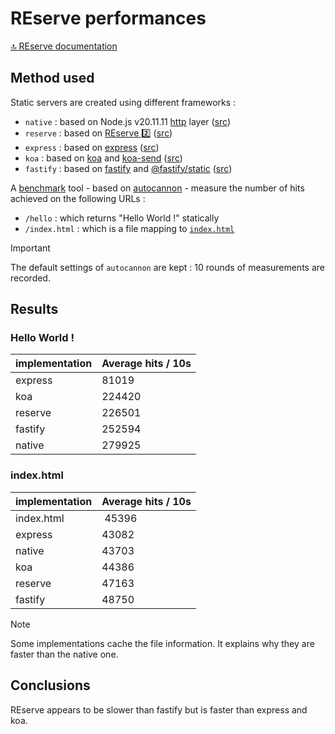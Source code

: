 # REserve performances

[🔝 REserve documentation](README.md)

## Method used

Static servers are created using different frameworks :

* `native` : based on Node.js v20.11.11 [http](https://nodejs.org/api/http.html) layer ([src](https://github.com/ArnaudBuchholz/reserve/blob/main/samples/static/http.js))
* `reserve` : based on [REserve 2️⃣](https://www.npmjs.com/package/reserve) ([src](https://github.com/ArnaudBuchholz/reserve/blob/main/samples/static/reserve.js))
* `express` : based on [express](https://www.npmjs.com/package/express) ([src](https://github.com/ArnaudBuchholz/reserve/blob/main/samples/static/express.js))
* `koa` : based on [koa](https://www.npmjs.com/package/express) and [koa-send](https://www.npmjs.com/package/koa-send) ([src](https://github.com/ArnaudBuchholz/reserve/blob/main/samples/static/koa.js))
* `fastify` : based on [fastify](https://www.npmjs.com/package/fastify) and [@fastify/static](https://www.npmjs.com/package/@fastify/static) ([src](https://github.com/ArnaudBuchholz/reserve/blob/main/samples/static/fastify.js))

A [benchmark](https://github.com/ArnaudBuchholz/reserve/blob/main/samples/static/benchmark.js) tool - based on [autocannon](https://www.npmjs.com/package/autocannon) - measure the number of hits achieved on the following URLs :

* `/hello` : which returns "Hello World !" statically
* `/index.html` : which is a file mapping to [`index.html`](https://github.com/ArnaudBuchholz/reserve/blob/main/samples/static/www/index.html)

> [!IMPORTANT]
> The default settings of `autocannon` are kept : 10 rounds of measurements are recorded.

## Results

### Hello World !

| implementation | Average hits / 10s |
|---|---|
| express | 81019 |
| koa | 224420 |
| reserve | 226501 |
| fastify | 252594 |
| native | 279925 |

### index.html

| implementation | Average hits / 10s |
|---|---|
| index.html | 45396 |
| express | 43082 |
| native | 43703 |
| koa | 44386 |
| reserve | 47163 |
| fastify | 48750 |

> [!NOTE]
> Some implementations cache the file information. It explains why they are faster than the native one.

## Conclusions

REserve appears to be slower than fastify but is faster than express and koa.